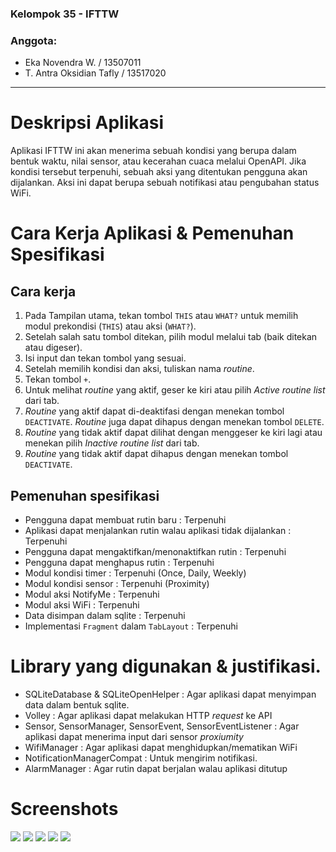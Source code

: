 ### Kelompok 35 - IFTTW
### Anggota:
- Eka Novendra W. / 13507011
- T. Antra Oksidian Tafly / 13517020

--------------------------
# Deskripsi Aplikasi
Aplikasi IFTTW ini akan menerima sebuah kondisi yang berupa dalam bentuk waktu, nilai sensor, atau kecerahan cuaca melalui OpenAPI. Jika kondisi tersebut terpenuhi, sebuah aksi yang ditentukan pengguna akan dijalankan. Aksi ini dapat berupa sebuah notifikasi atau pengubahan status WiFi.

# Cara Kerja Aplikasi & Pemenuhan Spesifikasi
## Cara kerja
1. Pada Tampilan utama, tekan tombol `THIS` atau `WHAT?` untuk memilih modul prekondisi (`THIS`) atau aksi (`WHAT?`).
2. Setelah salah satu tombol ditekan, pilih modul melalui tab (baik ditekan atau digeser).
3. Isi input dan tekan tombol yang sesuai.
4. Setelah memilih kondisi dan aksi, tuliskan nama *routine*.
5. Tekan tombol `+`.
6. Untuk melihat *routine* yang aktif, geser ke kiri atau pilih *Active routine list* dari tab.
7. *Routine* yang aktif dapat di-deaktifasi dengan menekan tombol `DEACTIVATE`. *Routine* juga dapat dihapus dengan menekan tombol `DELETE`.
8. *Routine* yang tidak aktif dapat dilihat dengan menggeser ke kiri lagi atau menekan pilih *Inactive routine list* dari tab.
9. *Routine* yang tidak aktif dapat dihapus dengan menekan tombol `DEACTIVATE`.

## Pemenuhan spesifikasi
- Pengguna dapat membuat rutin baru : Terpenuhi
- Aplikasi dapat menjalankan rutin walau aplikasi tidak dijalankan : Terpenuhi
- Pengguna dapat mengaktifkan/menonaktifkan rutin : Terpenuhi
- Pengguna dapat menghapus rutin : Terpenuhi
- Modul kondisi timer : Terpenuhi (Once, Daily, Weekly)
- Modul kondisi sensor : Terpenuhi (Proximity)
- Modul aksi NotifyMe : Terpenuhi
- Modul aksi WiFi : Terpenuhi
- Data disimpan dalam sqlite : Terpenuhi
- Implementasi `Fragment` dalam `TabLayout` : Terpenuhi

# Library yang digunakan & justifikasi.
- SQLiteDatabase & SQLiteOpenHelper : Agar aplikasi dapat menyimpan data dalam bentuk sqlite.
- Volley : Agar aplikasi dapat melakukan HTTP *request* ke API
- Sensor, SensorManager, SensorEvent, SensorEventListener : Agar aplikasi dapat menerima input dari sensor *proxiumity*
- WifiManager : Agar aplikasi dapat menghidupkan/mematikan WiFi
- NotificationManagerCompat : Untuk mengirim notifikasi.
- AlarmManager : Agar rutin dapat berjalan walau aplikasi ditutup

# Screenshots
![](https://i.imgur.com/E3Xe5OP.jpg "")
![](https://i.imgur.com/pVsrLMT.jpg "")
![](https://i.imgur.com/UEZFyX0.jpg "")
![](https://i.imgur.com/h2azQL7.jpg "")
![](https://i.imgur.com/dDhR3pR.jpg "")
